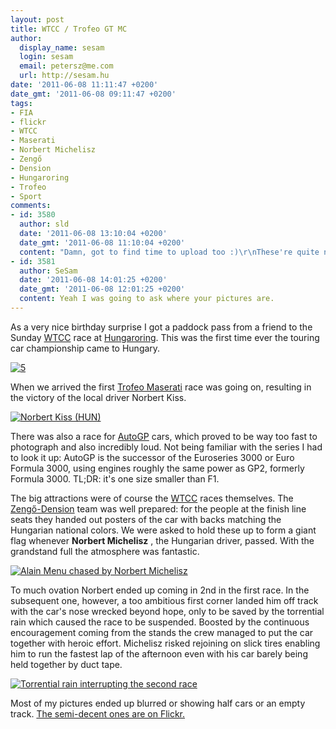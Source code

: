 ```yaml
---
layout: post
title: WTCC / Trofeo GT MC
author:
  display_name: sesam
  login: sesam
  email: petersz@me.com
  url: http://sesam.hu
date: '2011-06-08 11:11:47 +0200'
date_gmt: '2011-06-08 09:11:47 +0200'
tags:
- FIA
- flickr
- WTCC
- Maserati
- Norbert Michelisz
- Zengő
- Dension
- Hungaroring
- Trofeo
- Sport
comments:
- id: 3580
  author: sld
  date: '2011-06-08 13:10:04 +0200'
  date_gmt: '2011-06-08 11:10:04 +0200'
  content: "Damn, got to find time to upload too :)\r\nThese're quite nice."
- id: 3581
  author: SeSam
  date: '2011-06-08 14:01:25 +0200'
  date_gmt: '2011-06-08 12:01:25 +0200'
  content: Yeah I was going to ask where your pictures are.
---
```


As a very nice birthday surprise I got a paddock pass from a friend to the Sunday [WTCC](http://www.fiawtcc.com) race at [Hungaroring](http://hungaroring.hu). This was the first time ever the touring car championship came to Hungary.

[![5](http://farm3.static.flickr.com/2549/5810553343_54875f590c_z.jpg)](http://www.flickr.com/photos/sesamsys/5810553343 "5 by sesamsys, on Flickr")

When we arrived the first [Trofeo Maserati](http://www.maserati.com/maserati/en/en/index/maseraticorse.html) race was going on, resulting in the victory of the local driver Norbert Kiss.

[![Norbert Kiss \(HUN\)](http://farm6.static.flickr.com/5061/5810551981_4d9b2491df_z.jpg)](http://www.flickr.com/photos/sesamsys/5810551981 "Norbert Kiss \(HUN\) by sesamsys, on Flickr")

There was also a race for [AutoGP](http://www.autogp.org/en) cars, which proved to be way too fast to photograph and also incredibly loud. Not being familiar with the series I had to look it up: AutoGP is the successor of the Euroseries 3000 or Euro Formula 3000, using engines roughly the same power as GP2, formerly Formula 3000. TL;DR: it's one size smaller than F1.

The big attractions were of course the [WTCC](http://www.fiawtcc.com) races themselves. The [Zengő-Dension](http://www.zengomotorsport.hu) team was well prepared: for the people at the finish line seats they handed out posters of the car with backs matching the Hungarian national colors. We were asked to hold these up to form a giant flag whenever **Norbert Michelisz** , the Hungarian driver, passed. With the grandstand full the atmosphere was fantastic.

[![Alain Menu chased by Norbert Michelisz](http://farm3.static.flickr.com/2468/5811118136_3b7300bb30_z.jpg)](http://www.flickr.com/photos/sesamsys/5811118136 "Alain Menu chased by Norbert Michelisz by sesamsys, on Flickr")

To much ovation Norbert ended up coming in 2nd in the first race. In the subsequent one, however, a too ambitious first corner landed him off track with the car's nose wrecked beyond hope, only to be saved by the torrential rain which caused the race to be suspended. Boosted by the continuous encouragement coming from the stands the crew managed to put the car together with heroic effort. Michelisz risked rejoining on slick tires enabling him to run the fastest lap of the afternoon even with his car barely being held together by duct tape.

[![Torrential rain interrupting the second race](http://farm4.static.flickr.com/3417/5811118758_36ef535508_z.jpg)](http://www.flickr.com/photos/sesamsys/5811118758 "Torrential rain interrupting the second race by sesamsys, on Flickr")

Most of my pictures ended up blurred or showing half cars or an empty track. [The semi-decent ones are on Flickr.](http://www.flickr.com/photos/sesamsys/sets/72157626788163747)
